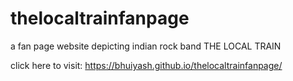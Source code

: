 # thelocaltrainfanpage
a fan page website depicting indian rock band THE LOCAL TRAIN 

click here to visit: https://bhuiyash.github.io/thelocaltrainfanpage/
